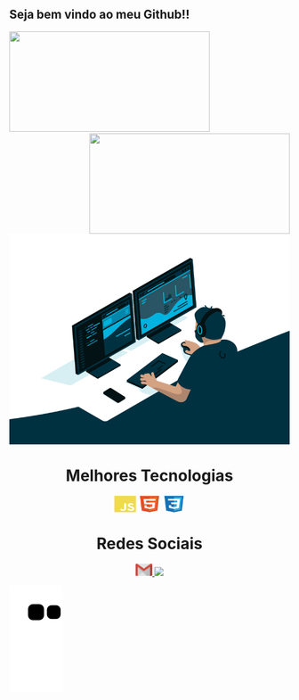 ## Seja bem vindo ao meu Github!!

<div>
  
  <img  width="360em" height="180em" src="https://github-readme-stats.vercel.app/api?username=kauannlima&show_icons=true&theme=github_dark&include_all_commits=true&count_private=true"/>
  <img width="360em" align="right" height="180em"src="https://github-readme-stats.vercel.app/api/top-langs/?username=kauannlima&layout=compact&langs_count=16&theme=github_dark"/>
</div>
<br>
<div  align="center"> 
  <div style="display: inline_block"><br>
    <img align="center"t="250" alt="coding-time" src="code.gif">
    <h1 align="center">Melhores Tecnologias</h1>
    <img align="center" height="30" width="40" alt="js-icon"  src="https://raw.githubusercontent.com/devicons/devicon/master/icons/javascript/javascript-plain.svg">
    <img align="center" height="30" width="40" alt="html-icon" src="https://raw.githubusercontent.com/devicons/devicon/master/icons/html5/html5-original.svg">
    <img align="center" height="30" width="40" alt="css-icon" src="https://raw.githubusercontent.com/devicons/devicon/master/icons/css3/css3-original.svg">
   </div>
    
  
  <h1 align="center">Redes Sociais</h1>
    <a href = "mailto: kauanalmeidalima1405@gmail.com">
      <img width="30" src="gmail.svg">
    </a>
    <a href = "https://www.linkedin.com/in/kauan-de-almeida-lima-80a2b2206/">
      <img width="25" src="linkedin.svg">
    </a>
</div> 

![Snake animation](https://github.com/kauannlima/kauannlima/blob/output/github-contribution-grid-snake.svg)
